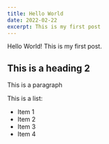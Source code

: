 ```yaml
---
title: Hello World
date: 2022-02-22
excerpt: This is my first post
---
```


Hello World! This is my first post.

## This is a heading 2

This is a paragraph

This is a list:

- Item 1
- Item 2
- Item 3
- Item 4
